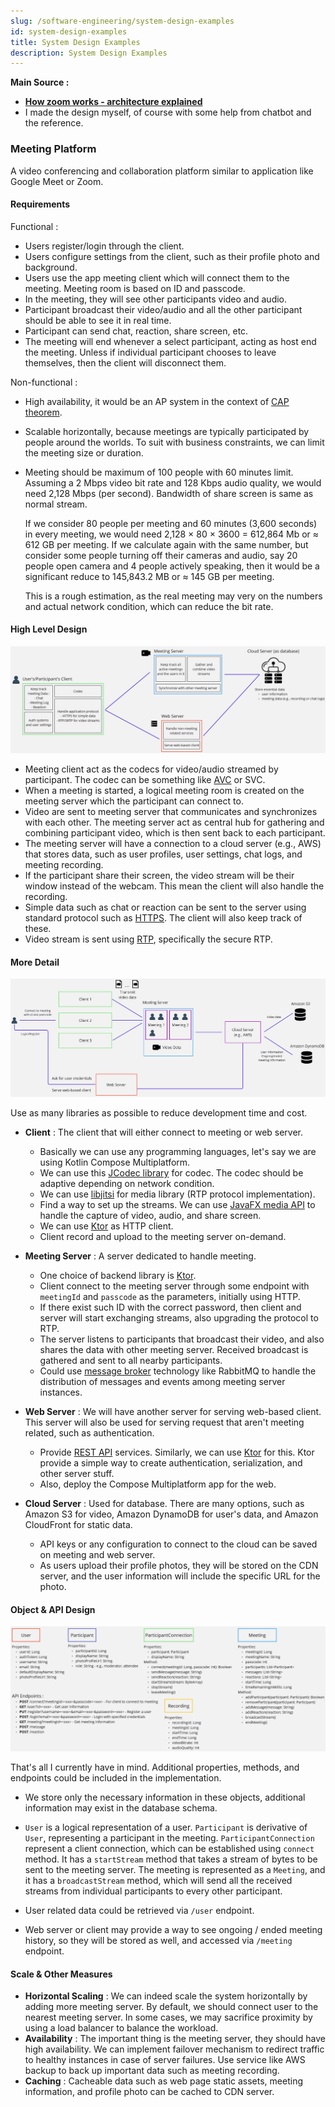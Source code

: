 ```yaml
---
slug: /software-engineering/system-design-examples
id: system-design-examples
title: System Design Examples
description: System Design Examples
---
```


**Main Source :**

- **[How zoom works - architecture explained](https://youtu.be/CgriozF_U20?si=31OZtSTKSTXm6EcO)**
- I made the design myself, of course with some help from chatbot and the reference.

### Meeting Platform

A video conferencing and collaboration platform similar to application like Google Meet or Zoom.

#### Requirements

Functional :

- Users register/login through the client.
- Users configure settings from the client, such as their profile photo and background.
- Users use the app meeting client which will connect them to the meeting. Meeting room is based on ID and passcode.
- In the meeting, they will see other participants video and audio.
- Participant broadcast their video/audio and all the other participant should be able to see it in real time.
- Participant can send chat, reaction, share screen, etc.
- The meeting will end whenever a select participant, acting as host end the meeting. Unless if individual participant chooses to leave themselves, then the client will disconnect them.

Non-functional :

- High availability, it would be an AP system in the context of [CAP theorem](/software-engineering/system-design#cap-theorem).
- Scalable horizontally, because meetings are typically participated by people around the worlds. To suit with business constraints, we can limit the meeting size or duration.
- Meeting should be maximum of 100 people with 60 minutes limit. Assuming a 2 Mbps video bit rate and 128 Kbps audio quality, we would need 2,128 Mbps (per second). Bandwidth of share screen is same as normal stream.

  If we consider 80 people per meeting and 60 minutes (3,600 seconds) in every meeting, we would need 2,128 × 80 × 3600 = 612,864 Mb or ≈ 612 GB per meeting. If we calculate again with the same number, but consider some people turning off their cameras and audio, say 20 people open camera and 4 people actively speaking, then it would be a significant reduce to 145,843.2 MB or ≈ 145 GB per meeting.

  This is a rough estimation, as the real meeting may very on the numbers and actual network condition, which can reduce the bit rate.

#### High Level Design

![High level design](./high-level.png)

- Meeting client act as the codecs for video/audio streamed by participant. The codec can be something like [AVC](/digital-media-processing/mp4#mp4-compression-h264) or SVC.
- When a meeting is started, a logical meeting room is created on the meeting server which the participant can connect to.
- Video are sent to meeting server that communicates and synchronizes with each other. The meeting server act as central hub for gathering and combining participant video, which is then sent back to each participant.
- The meeting server will have a connection to a cloud server (e.g., AWS) that stores data, such as user profiles, user settings, chat logs, and meeting recording.
- If the participant share their screen, the video stream will be their window instead of the webcam. This mean the client will also handle the recording.
- Simple data such as chat or reaction can be sent to the server using standard protocol such as [HTTPS](/computer-networking/http-https). The client will also keep track of these.
- Video stream is sent using [RTP](/computer-networking/rtp), specifically the secure RTP.

#### More Detail

![More detailed architecture](./detail-level.png)

Use as many libraries as possible to reduce development time and cost.

- **Client** : The client that will either connect to meeting or web server.

  - Basically we can use any programming languages, let's say we are using Kotlin Compose Multiplatform.
  - We can use this [JCodec library](https://github.com/jcodec/jcodec) for codec. The codec should be adaptive depending on network condition.
  - We can use [libjitsi](https://github.com/jitsi/libjitsi) for media library (RTP protocol implementation).
  - Find a way to set up the streams. We can use [JavaFX media API](https://docs.oracle.com/javase/8/javafx/api/javafx/scene/media/Media.html) to handle the capture of video, audio, and share screen.
  - We can use [Ktor](https://ktor.io/) as HTTP client.
  - Client record and upload to the meeting server on-demand.

- **Meeting Server** : A server dedicated to handle meeting.

  - One choice of backend library is [Ktor](https://ktor.io/).
  - Client connect to the meeting server through some endpoint with `meetingId` and `passcode` as the parameters, initially using HTTP.
  - If there exist such ID with the correct password, then client and server will start exchanging streams, also upgrading the protocol to RTP.
  - The server listens to participants that broadcast their video, and also shares the data with other meeting server. Received broadcast is gathered and sent to all nearby participants.
  - Could use [message broker](/backend-system/message-broker) technology like RabbitMQ to handle the distribution of messages and events among meeting server instances.

- **Web Server** : We will have another server for serving web-based client. This server will also be used for serving request that aren't meeting related, such as authentication.

  - Provide [REST API](/backend-system/rest-api) services. Similarly, we can use [Ktor](https://ktor.io/) for this. Ktor provide a simple way to create authentication, serialization, and other server stuff.
  - Also, deploy the Compose Multiplatform app for the web.

- **Cloud Server** : Used for database. There are many options, such as Amazon S3 for video, Amazon DynamoDB for user's data, and Amazon CloudFront for static data.

  - API keys or any configuration to connect to the cloud can be saved on meeting and web server.
  - As users upload their profile photos, they will be stored on the CDN server, and the user information will include the specific URL for the photo.

#### Object & API Design

![Object and API design](./object-api.png)

That's all I currently have in mind. Additional properties, methods, and endpoints could be included in the implementation.

- We store only the necessary information in these objects, additional information may exist in the database schema.
- `User` is a logical representation of a user. `Participant` is derivative of `User`, representing a participant in the meeting. `ParticipantConnection` represent a client connection, which can be established using `connect` method. It has a `startStream` method that takes a stream of bytes to be sent to the meeting server. The meeting is represented as a `Meeting`, and it has a `broadcastStream` method, which will send all the received streams from individual participants to every other participant.

- User related data could be retrieved via `/user` endpoint.
- Web server or client may provide a way to see ongoing / ended meeting history, so they will be stored as well, and accessed via `/meeting` endpoint.

#### Scale & Other Measures

- **Horizontal Scaling** : We can indeed scale the system horizontally by adding more meeting server. By default, we should connect user to the nearest meeting server. In some cases, we may sacrifice proximity by using a load balancer to balance the workload.
- **Availability** : The important thing is the meeting server, they should have high availability. We can implement failover mechanism to redirect traffic to healthy instances in case of server failures. Use service like AWS backup to back up important data such as meeting recording.
- **Caching** : Cacheable data such as web page static assets, meeting information, and profile photo can be cached to CDN server.
